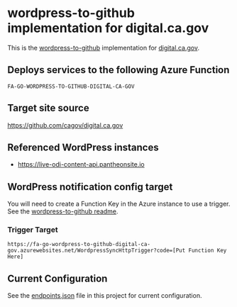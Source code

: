 # wordpress-to-github implementation for digital.ca.gov

This is the [wordpress-to-github](https://www.npmjs.com/package/@cagov/wordpress-to-github) implementation for [digital.ca.gov](https://digital.ca.gov).

## Deploys services to the following Azure Function

`FA-GO-WORDPRESS-TO-GITHUB-DIGITAL-CA-GOV`

## Target site source

https://github.com/cagov/digital.ca.gov

## Referenced WordPress instances

- https://live-odi-content-api.pantheonsite.io

## WordPress notification config target

You will need to create a Function Key in the Azure instance to use a trigger. See the [wordpress-to-github readme](https://github.com/cagov/wordpress-to-github#readme).

### Trigger Target

`https://fa-go-wordpress-to-github-digital-ca-gov.azurewebsites.net/WordpressSyncHttpTrigger?code=[Put Function Key Here]`

## Current Configuration

See the [endpoints.json](https://github.com/cagov/services-wordpress-to-github-digital-ca-gov/blob/main/WordpressSync/endpoints.json) file in this project for current configuration.
